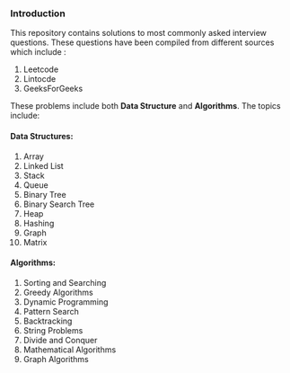### Introduction
This repository contains solutions to most commonly asked interview 
questions. These questions have been compiled from different sources which
 include :
1. Leetcode
2. Lintocde
3. GeeksForGeeks

These problems include both **Data Structure** and **Algorithms**. The 
topics include:
     
#### Data Structures:
1. Array
2. Linked List
3. Stack
4. Queue
5. Binary Tree
6. Binary Search Tree
7. Heap
8. Hashing
9. Graph
10. Matrix


#### Algorithms:
1. Sorting and Searching
2. Greedy Algorithms
3. Dynamic Programming
4. Pattern Search
5. Backtracking
6. String Problems
7. Divide and Conquer
8. Mathematical Algorithms
9. Graph Algorithms